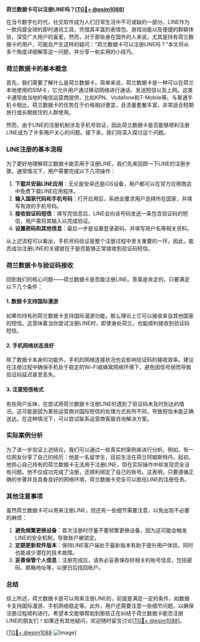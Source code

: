 **荷兰数据卡可以注册LINE吗？[[TG💪+ @esim1088](https://t.me/s/esim1088)]**

在当今数字化时代，社交软件成为人们日常生活中不可或缺的一部分。LINE作为一款风靡全球的即时通讯工具，凭借其丰富的表情包、游戏功能以及便捷的群聊体验，深受广大用户的喜爱。然而，对于那些身在国外的人来说，尤其是持有荷兰数据卡的用户，可能会产生这样的疑问：“荷兰数据卡可以注册LINE吗？”本文将从多个角度详细解答这一问题，并分享一些实用的小技巧。

### 荷兰数据卡的基本概念

首先，我们需要了解什么是荷兰数据卡。简单来说，荷兰数据卡是一种可以在荷兰本地使用的SIM卡，它允许用户通过移动网络进行通话、发送短信以及上网。这类卡通常由当地的电信运营商提供，比如KPN、Vodafone和T-Mobile等。与普通手机卡相比，荷兰数据卡的优势在于价格相对便宜，且流量套餐丰富，非常适合短期旅行或长期居住的人群使用。

然而，由于LINE的注册机制涉及手机号验证，因此荷兰数据卡是否能够顺利注册LINE成为了许多用户关心的问题。接下来，我们将深入探讨这个问题。

### LINE注册的基本流程

为了更好地理解荷兰数据卡能否用于注册LINE，我们先来回顾一下LINE的注册步骤。通常情况下，用户需要完成以下几项操作：

1. **下载并安装LINE应用**：无论是安卓还是iOS设备，用户都可以在官方应用商店中免费下载LINE应用程序。
2. **输入国家代码和手机号码**：打开应用后，系统会要求用户选择所在国家，并填写有效的手机号码。
3. **接收验证码短信**：填写完信息后，LINE会向该号码发送一条包含验证码的短信，用户需将其输入以完成验证。
4. **设置密码和其他信息**：最后一步是设置登录密码，并填写用户名等相关资料。

从上述流程可以看出，手机号码验证是整个注册过程中至关重要的一环。因此，能否成功注册LINE的关键就在于是否能够正常接收到验证码短信。

### 荷兰数据卡与验证码接收

回到我们的核心问题——荷兰数据卡是否能注册LINE。答案是肯定的，只要满足以下几个条件：

#### 1. 数据卡支持国际漫游
如果你持有的荷兰数据卡支持国际漫游功能，那么理论上它可以接收来自其他国家的短信。这意味着当你尝试注册LINE时，即使身处荷兰，也能顺利接收到验证码短信。

#### 2. 手机网络状态良好
除了数据卡本身的功能外，手机的网络连接状况也会影响验证码的接收效率。建议在注册过程中确保手机处于稳定的Wi-Fi或蜂窝网络环境下，避免因信号弱而导致验证码延迟甚至丢失。

#### 3. 注意短信格式
有些用户反映，在尝试用荷兰数据卡注册LINE时遇到了验证码未及时到达的情况。这可能是因为某些运营商对国际短信的处理方式有所不同，导致短信未能正确送达。在这种情况下，可以尝试联系运营商客服咨询解决方案。

### 实际案例分析

为了进一步验证上述结论，我们可以通过一些真实的案例来进行分析。例如，有一位网友分享了自己的经历：他是一名留学生，目前生活在荷兰阿姆斯特丹。起初，他担心自己持有的荷兰数据卡无法用于注册LINE，但在实际操作中却发现完全没有问题。他不仅成功完成了注册，还顺利绑定了自己的账号。这表明，只要遵循正确的步骤并且具备良好的网络环境，荷兰数据卡完全可以胜任LINE的注册任务。

### 其他注意事项

虽然荷兰数据卡可以用来注册LINE，但还有一些细节需要注意，以免出现不必要的麻烦：

1. **避免频繁更换设备**：首次注册时尽量不要频繁更换设备，因为这可能会触发LINE的安全机制，导致账户被锁定。
2. **定期更新软件版本**：保持LINE客户端处于最新版本有助于提升用户体验，同时也能减少潜在的技术故障。
3. **妥善保管个人信息**：注册完成后，请务必妥善保存好相关的账号信息，包括密码、邮箱地址等，以便日后找回账户。

### 总结

综上所述，荷兰数据卡是可以用来注册LINE的，前提是满足一定的条件，如数据卡支持国际漫游、手机网络稳定等。此外，用户还需要注意一些细节问题，以确保注册过程顺利进行。希望本文能够帮助到那些正在纠结于荷兰数据卡能否注册LINE的朋友们！如果还有其他疑问，欢迎随时留言讨论[[TG💪+ @esim1088](https://t.me/s/esim1088)]。

[[TG💪+ @esim1088](https://t.me/s/esim1088) ![Image](https://i.postimg.cc/4NQfJmqS/Snipaste-2025-05-13-00-14-12.png)]